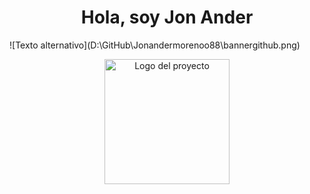 <h1 align="center">Hola, soy Jon Ander</h1>
![Texto alternativo](D:\GitHub\Jonandermorenoo88\bannergithub.png)
<p align="center">
  <img src="D:\GitHub\Jonandermorenoo88\bannergithub.png" alt="Logo del proyecto" width="200">
</p>
